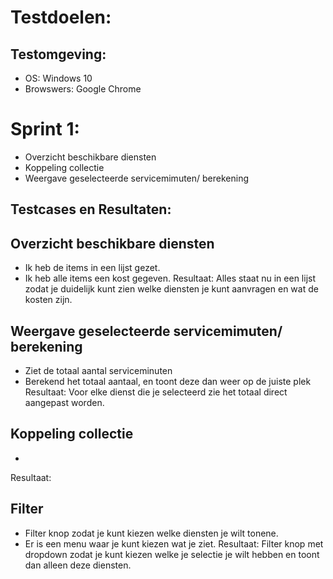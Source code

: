 # Testdoelen:
## Testomgeving:
* OS: Windows 10
* Browswers: Google Chrome

# Sprint 1:
* Overzicht beschikbare diensten
* Koppeling collectie
* Weergave geselecteerde servicemimuten/ berekening

## Testcases en Resultaten:
## Overzicht beschikbare diensten
* Ik heb de items in een lijst gezet.
* Ik heb alle items een kost gegeven.
Resultaat: Alles staat nu in een lijst zodat je duidelijk kunt zien welke diensten je kunt aanvragen en wat de kosten zijn.

## Weergave geselecteerde servicemimuten/ berekening
* Ziet de totaal aantal serviceminuten
* Berekend het totaal aantaal, en toont deze dan weer op de juiste plek
Resultaat: Voor elke dienst die je selecteerd zie het totaal direct aangepast worden.

## Koppeling collectie
* 
Resultaat: 

## Filter
* Filter knop zodat je kunt kiezen welke diensten je wilt tonene.
* Er is een menu waar je kunt kiezen wat je ziet.
Resultaat: Filter knop met dropdown zodat je kunt kiezen welke je selectie je wilt hebben en toont dan alleen deze diensten.
